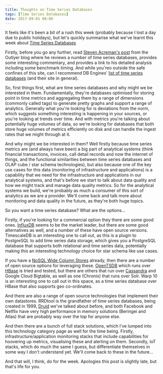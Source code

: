 ```yaml
---
title: Thoughts on Time Series Databases
tags: [Time Series Databases]
date: 2017-09-01 08:00
---
```

It feels like it's been a bit of a rush this week (probably because I lost a day due to public holidays), but let's quickly summarise what we've learnt this week about [Time Series Databases](/tech-categories/time-series-databases/)
<!--more-->

Firstly, before you go any further, read [Steven Acreman's post](https://blog.outlyer.com/top10-open-source-time-series-databases) from the Outlyer blog where he reviews a number of time series databases, provides some interesting commentary, and provides a link to his detailed analysis including some benchmark timing.  And while you'reo outside the safe confines of this site, can I recommend DB Engines' [list of time series databases](https://db-engines.com/en/ranking/time+series+dbms)  (and their site in general).

So, first things first, what are time series databases and why might we be interested in them.  Fundamentally, they're databases optimised for storing point in time metrics and aggregating them by a range of dimensions (commonly called tags) to generate pretty graphs and support a range of analytics.  Generally what you're looking for is deviations from the norm, which suggests something interesting is happening in your sources, or you're looking at trends over time.  And with metrics you're talking about potentially huge volumes of data, so we're looking for databases that both store huge volumes of metrics efficiently on disk and can handle the ingest rates that we might through at it.

And why might we be interested in them?  Well firstly because time series metrics are (and always have been) a big part of analytical systems (think financial transactions, invoices, call detail records and now the internet of things, and the functional similarities between time series databases and OLAP cube / star schema technologies), but also because one of the key use cases for this data (monitoring of infrastructure and applications) is a capability that we need for the infrastructure and applications in our analytical systems, and that's before we start to talk about data quality and how we might track and manage data quality metrics.  So for the analytical systems we build, we're probably as much a consumer of this sort of analytics as we are a provider.  We'll come back and talk more about monitoring and data quality in the future, as they're both huge topics.

So you want a time series database? What are the options...

Firstly, if you're looking for a commercial option they there are some good ones.  [InfluxDB](/technologies/influxdb/) seems to be the market leader, but there are some good alternatives as well, and a number of these have open source versions.  TimescaleDB is an interesting one to call out, as this is a plugin to PostgreSQL to add time series data storage, which gives you a PostgreSQL database that supports both relational and time series data, potentially making this an interesting technology choice for star schema like use cases.

If you have a [NoSQL Wide Column Stores](/tech-categories/nosql-wide-column-stores/) already, then there are a number of open source options for leveraging these.  [OpenTSDB](/technologies/opentsdb/) which runs over [HBase](/technologies/apache-hbase/) is tried and tested, but there are others that run over [Cassandra](/technologies/apache-cassandra/) and Google Cloud Bigtable, as well as one (Chronix) that runs over Solr.  Warp 10 is an interesting one to call out in this space, as a time series database over HBase that also supports geo co-ordinates.

And there are also a range of open source technologies that implement their own datastores.  RRDtool is the grandfather of time series databases, being created in 1999, [Druid](/technologies/druid/) we've talked about before, and both Facebook and Netflix have very high performance in memory solutions (Beringei and Atlas) that are probably way over the top for anyone else.

And then there are a bunch of full stack solutions, which I've lumped into this technology category page as well for the time being.  Firstly, infrastructure/application monitoring stacks that include capabilities for hoovering up metrics, visualising these and alerting on them.  Secondly, IoT stacks, which do much the same I guess, but differentiate themselves in some way I don't understand yet.  We'll come back to these in the future...

And that will, I think, do for the week.  Apologies this post is slightly late, but that's life for you.